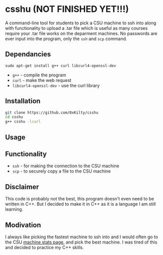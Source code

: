 # csshu (NOT FINISHED YET!!!)
A command-line tool for students to pick a CSU machine to ssh into along with functionality to upload a .tar file which is useful as many courses require your .tar file works on the deparment machines. No passwords are ever input into the program, only the `ssh` and `scp` command.
## Dependancies
```
sudo apt-get install g++ curl libcurl4-openssl-dev 
```
* `g++` - compile the program
* `curl` - make the web request
* `libcurl4-openssl-dev` - use the curl library
## Installation
```bash
git clone https://github.com/0xKilty/csshu
cd csshu
g++ csshu -lcurl
```

## Usage
## Functionality
* `ssh` - for making the connection to the CSU machine
* `scp` - to securely copy a file to the CSU machine
## Disclaimer
This code is probably not the best, this program doesn't even need to be written in C++. But I decided to make it in C++ as it is a language I am still learning.
## Modivation
I always like picking the fastest machine to ssh into and I would often go to the CSU [machine stats page](https://www.cs.colostate.edu/machinestats/?column=percent_used_memory&order=asc), and pick the best machine. I was tired of this and decided to practice my C++ skills.
